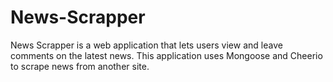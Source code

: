 # News-Scrapper
News Scrapper is a web application that lets users view and leave comments on the latest news. This application uses Mongoose and Cheerio to scrape news from another site.
